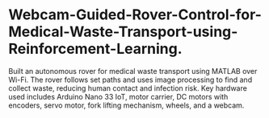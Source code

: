 # Webcam-Guided-Rover-Control-for-Medical-Waste-Transport-using-Reinforcement-Learning.
Built an autonomous rover for medical waste transport using MATLAB over Wi-Fi. The rover follows set paths and uses image processing to find and collect waste, reducing human contact and infection risk. Key hardware used includes Arduino Nano 33 IoT, motor carrier, DC motors with encoders, servo motor, fork lifting mechanism, wheels, and a webcam.
